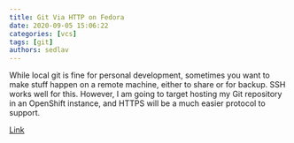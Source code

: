 ```yaml
---
title: Git Via HTTP on Fedora 
date: 2020-09-05 15:06:22
categories: [vcs]
tags: [git]
authors: sedlav
---
```


While local git is fine for personal development, sometimes you want to make stuff happen on a remote machine, either to share or for backup. SSH works well for this. However, I am going to target hosting my Git repository in an OpenShift instance, and HTTPS will be a much easier protocol to support.

[Link](http://adam.younglogic.com/2020/08/git-via-http-on-fedora/)
